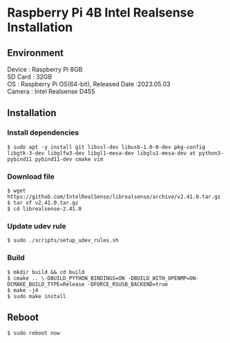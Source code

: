 # Raspberry Pi 4B Intel Realsense Installation
## Environment
Device : Raspberry Pi 8GB</br>
SD Card : 32GB</br>
OS : Raspberry Pi OS(64-bit), Released Date :2023.05.03</br>
Camera : Intel Realsense D455
## Installation
### Install dependencies
    $ sudo apt -y install git libssl-dev libusb-1.0-0-dev pkg-config libgtk-3-dev libglfw3-dev libgl1-mesa-dev libglu1-mesa-dev at python3-pybind11 pybind11-dev cmake vim
### Download file
    $ wget https://github.com/IntelRealSense/librealsense/archive/v2.41.0.tar.gz
    $ tar xf v2.41.0.tar.gz
    $ cd librealsense-2.41.0
### Update udev rule
    $ sudo ./scripts/setup_udev_rules.sh
### Build
    $ mkdir build && cd build
    $ cmake .. \-DBUILD_PYTHON_BINDINGS=ON -DBUILD_WITH_OPENMP=ON-DCMAKE_BUILD_TYPE=Release -DFORCE_RSUSB_BACKEND=true
    $ make -j4
    $ sudo make install
## Reboot
    $ sudo reboot now
